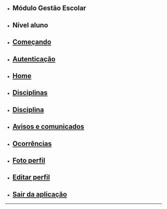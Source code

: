 - ## Módulo Gestão Escolar
- ## Nível aluno
- ## [Começando](/api/{{version}}/api-student-getting-started)
- ## [Autenticação](/api/{{version}}/api-student-authentication)
- ## [Home](/api/{{version}}/api-student-home)
- ## [Disciplinas](/api/{{version}}/api-student-disciplines)
- ## [Disciplina](/api/{{version}}/api-student-discipline)
- ## [Avisos e comunicados](/api/{{version}}/api-student-noticeboard)
- ## [Ocorrências](/api/{{version}}/api-student-occurrences)
- ## [Foto perfil](/api/{{version}}/api-student-occurrences)
- ## [Editar perfil](/api/{{version}}/api-student-occurrences)
- ## [Sair da aplicação](/api/{{version}}/api-student-logout)

---